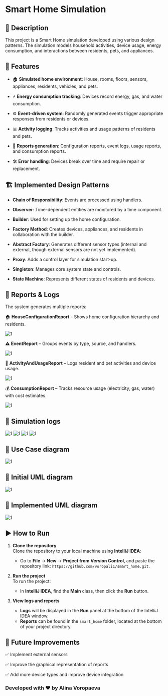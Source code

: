 # Smart Home Simulation

## 📌 Description

This project is a Smart Home simulation developed using various design patterns. The simulation models household activities, device usage, energy consumption, and interactions between residents, pets, and appliances.

## 🚀 Features 

- 🏠 **Simulated home environment**: House, rooms, floors, sensors, appliances, residents, vehicles, and pets.

- ⚡ **Energy consumption tracking**: Devices record energy, gas, and water consumption.

- ⚙️ **Event-driven system**: Randomly generated events trigger appropriate responses from residents or devices.

- 📊 **Activity logging**: Tracks activities and usage patterns of residents and pets.

- 📑 **Reports generation**: Configuration reports, event logs, usage reports, and consumption reports.

- 🛠 **Error handling**: Devices break over time and require repair or replacement.

## 🏗 Implemented Design Patterns

- **Chain of Responsibility**: Events are processed using handlers.

- **Observer**: Time-dependent entities are monitored by a time component.

- **Builder**: Used for setting up the home configuration.

- **Factory Method**: Creates devices, appliances, and residents in collaboration with the builder.

- **Abstract Factory**: Generates different sensor types (internal and external, though external sensors are not yet implemented).

- **Proxy**: Adds a control layer for simulation start-up.

- **Singleton**: Manages core system state and controls.

- **State Machine**: Represents different states of residents and devices.

## 📂 Reports & Logs

The system generates multiple reports:

🏠 **HouseConfigurationReport** – Shows home configuration hierarchy and residents.

![1](diagrams_and_description/52.png)

⚠️ **EventReport** – Groups events by type, source, and handlers.

![1](diagrams_and_description/50.png)

🏃 **ActivityAndUsageReport** – Logs resident and pet activities and device usage.

![1](diagrams_and_description/48.png)

💰 **ConsumptionReport** – Tracks resource usage (electricity, gas, water) with cost estimates.

![1](diagrams_and_description/49.png)

## 📌 Simulation logs

![1](diagrams_and_description/46!(1).png)
![1](diagrams_and_description/40!(2).png)
![1](diagrams_and_description/47!(23).png)
![1](diagrams_and_description/45!(42).png)

## 📌 Use Case diagram

![1](diagrams_and_description/UseCase.png)

## 📌 Initial UML diagram

![1](diagrams_and_description/ClassDiagram.png)

## 📌 Implemented UML diagram

![1](diagrams_and_description/classDiagram2.png)

## ▶️ How to Run

1. **Clone the repository**  
   Clone the repository to your local machine using **IntelliJ IDEA**:
   - Go to **File** → **New** → **Project from Version Control**, and paste the repository link: `https://github.com/voropali1/smart_home.git`.

2. **Run the project**  
   To run the project:
   - In **IntelliJ IDEA**, find the **Main** class, then click the **Run** button.

3. **View logs and reports**  
   - **Logs** will be displayed in the **Run** panel at the bottom of the IntelliJ IDEA window.
   - **Reports** can be found in the `smart_home` folder, located at the bottom of your project directory.


## 📌 Future Improvements

✅ Implement external sensors

✅ Improve the graphical representation of reports

✅ Add more device types and improve device integration


### Developed with ❤️ by Alina Voropaeva




